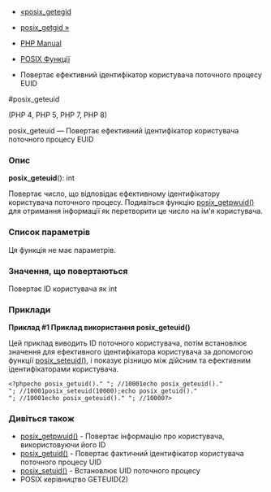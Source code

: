 - [«posix_getegid](function.posix-getegid.md)
- [posix_getgid »](function.posix-getgid.md)

- [PHP Manual](index.md)
- [POSIX Функції](ref.posix.md)
- Повертає ефективний ідентифікатор користувача поточного процесу
EUID

#posix_geteuid

(PHP 4, PHP 5, PHP 7, PHP 8)

posix_geteuid — Повертає ефективний ідентифікатор користувача
поточного процесу EUID

### Опис

**posix_geteuid**(): int

Повертає число, що відповідає ефективному ідентифікатору
користувача поточного процесу. Подивіться функцію
[posix_getpwuid()](function.posix-getpwuid.md) для отримання
інформації як перетворити це число на ім'я користувача.

### Список параметрів

Ця функція не має параметрів.

### Значення, що повертаються

Повертає ID користувача як int

### Приклади

**Приклад #1 Приклад використання **posix_geteuid()****

Цей приклад виводить ID поточного користувача, потім встановлює
значення для ефективного ідентифікатора користувача за допомогою функції
[posix_seteuid()](function.posix-seteuid.md), і показує різницю
між дійсним та ефективним ідентифікаторами користувача.

` <?phpecho posix_getuid()."
"; //10001echo posix_geteuid()."
"; //10001posix_seteuid(10000);echo posix_getuid()."
"; //10001echo posix_geteuid()."
"; //10000?> `

### Дивіться також

- [posix_getpwuid()](function.posix-getpwuid.md) - Повертає
інформацію про користувача, використовуючи його ID
- [posix_getuid()](function.posix-getuid.md) - Повертає
фактичний ідентифікатор користувача поточного процесу UID
- [posix_setuid()](function.posix-setuid.md) - Встановлює UID
поточного процесу
- POSIX керівництво GETEUID(2)
